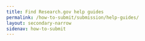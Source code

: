 ```yaml
---
title: Find Research.gov help guides
permalink: /how-to-submit/submission/help-guides/
layout: secondary-narrow
sidenav: how-to-submit
---
```

